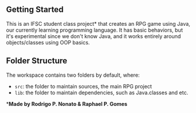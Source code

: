 ## Getting Started

This is an IFSC student class project* that creates an RPG game using Java, our currently learning programming language.
It has basic behaviors, but it's experimental since we don't know Java, and it works entirely around objects/classes using OOP basics.

## Folder Structure

The workspace contains two folders by default, where:

- `src`: the folder to maintain sources, the main RPG project
- `lib`: the folder to maintain dependencies, such as Java.classes and etc.

*__Made by Rodrigo P. Nonato & Raphael P. Gomes__
